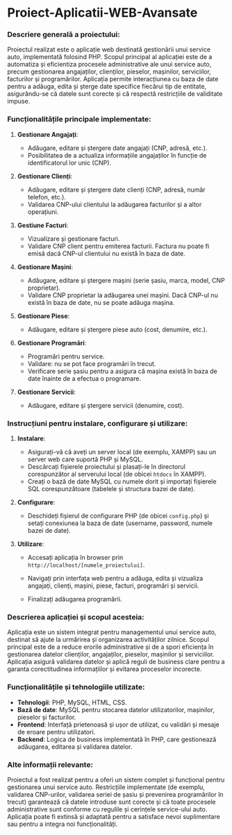 # Proiect-Aplicatii-WEB-Avansate

### Descriere generală a proiectului:

Proiectul realizat este o aplicație web destinată gestionării unui service auto, implementată folosind PHP. Scopul principal al aplicației este de a automatiza și eficientiza procesele administrative ale unui service auto, precum gestionarea angajaților, clienților, pieselor, mașinilor, serviciilor, facturilor și programărilor. Aplicația permite interacțiunea cu baza de date pentru a adăuga, edita și șterge date specifice fiecărui tip de entitate, asigurându-se că datele sunt corecte și că respectă restricțiile de validitate impuse.

### Funcționalitățile principale implementate:

1. **Gestionare Angajați**:
   - Adăugare, editare și ștergere date angajați (CNP, adresă, etc.).
   - Posibilitatea de a actualiza informațiile angajaților în funcție de identificatorul lor unic (CNP).
   
2. **Gestionare Clienți**:
   - Adăugare, editare și ștergere date clienți (CNP, adresă, număr telefon, etc.).
   - Validarea CNP-ului clientului la adăugarea facturilor și a altor operațiuni.

3. **Gestiune Facturi**:
   - Vizualizare și gestionare facturi.
   - Validare CNP client pentru emiterea facturii. Factura nu poate fi emisă dacă CNP-ul clientului nu există în baza de date.

4. **Gestionare Mașini**:
   - Adăugare, editare și ștergere mașini (serie șasiu, marca, model, CNP proprietar).
   - Validare CNP proprietar la adăugarea unei mașini. Dacă CNP-ul nu există în baza de date, nu se poate adăuga mașina.

5. **Gestionare Piese**:
   - Adăugare, editare și ștergere piese auto (cost, denumire, etc.).

6. **Gestionare Programări**:
   - Programări pentru service.
   - Validare: nu se pot face programări în trecut.
   - Verificare serie șasiu pentru a asigura că mașina există în baza de date înainte de a efectua o programare.

7. **Gestionare Servicii**:
   - Adăugare, editare și ștergere servicii (denumire, cost).

### Instrucțiuni pentru instalare, configurare și utilizare:

1. **Instalare**:
   - Asigurați-vă că aveți un server local (de exemplu, XAMPP) sau un server web care suportă PHP și MySQL.
   - Descărcați fișierele proiectului și plasați-le în directorul corespunzător al serverului local (de obicei `htdocs` în XAMPP).
   - Creați o bază de date MySQL cu numele dorit și importați fișierele SQL corespunzătoare (tabelele și structura bazei de date).

2. **Configurare**:
   - Deschideți fișierul de configurare PHP (de obicei `config.php`) și setați conexiunea la baza de date (username, password, numele bazei de date).

3. **Utilizare**:
   - Accesați aplicația în browser prin `http://localhost/[numele_proiectului]`.
   - Navigați prin interfața web pentru a adăuga, edita și vizualiza angajați, clienți, mașini, piese, facturi, programări și servicii.


   - Finalizați adăugarea programării.

### Descrierea aplicației și scopul acesteia:

Aplicația este un sistem integrat pentru managementul unui service auto, destinat să ajute la urmărirea și organizarea activităților zilnice. Scopul principal este de a reduce erorile administrative și de a spori eficiența în gestionarea datelor clienților, angajaților, pieselor, mașinilor și serviciilor. Aplicația asigură validarea datelor și aplică reguli de business clare pentru a garanta corectitudinea informațiilor și evitarea proceselor incorecte.

### Funcționalitățile și tehnologiile utilizate:

- **Tehnologii**: PHP, MySQL, HTML, CSS.
- **Bază de date**: MySQL pentru stocarea datelor utilizatorilor, mașinilor, pieselor și facturilor.
- **Frontend**: Interfață prietenoasă și ușor de utilizat, cu validări și mesaje de eroare pentru utilizatori.
- **Backend**: Logica de business implementată în PHP, care gestionează adăugarea, editarea și validarea datelor.

### Alte informații relevante:

Proiectul a fost realizat pentru a oferi un sistem complet și funcțional pentru gestionarea unui service auto. Restricțiile implementate (de exemplu, validarea CNP-urilor, validarea seriei de șasiu și prevenirea programărilor în trecut) garantează că datele introduse sunt corecte și că toate procesele administrative sunt conforme cu regulile și cerințele service-ului auto. Aplicația poate fi extinsă și adaptată pentru a satisface nevoi suplimentare sau pentru a integra noi funcționalități.
